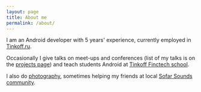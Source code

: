 ```yaml
---
layout: page
title: About me
permalink: /about/
---
```


I am an Android developer with 5 years' experience, currently employed in [Tinkoff.ru][tinkoff].

Occasionally I give talks on meet-ups and conferences (list of my talks is on the [projects page](/projects/#talks)) and teach students Android at [Tinkoff Finctech school][tfs].

I also do [photography][instagram], sometimes helping my friends at local [Sofar Sounds community][sofar].

[tinkoff]: https://tinkoff.ru
[tfs]: https://fintech.tinkoff.ru/
[instagram]: https://www.instagram.com/igortalankin/
[sofar]: https://www.sofarsounds.com/cities/yekaterinburg